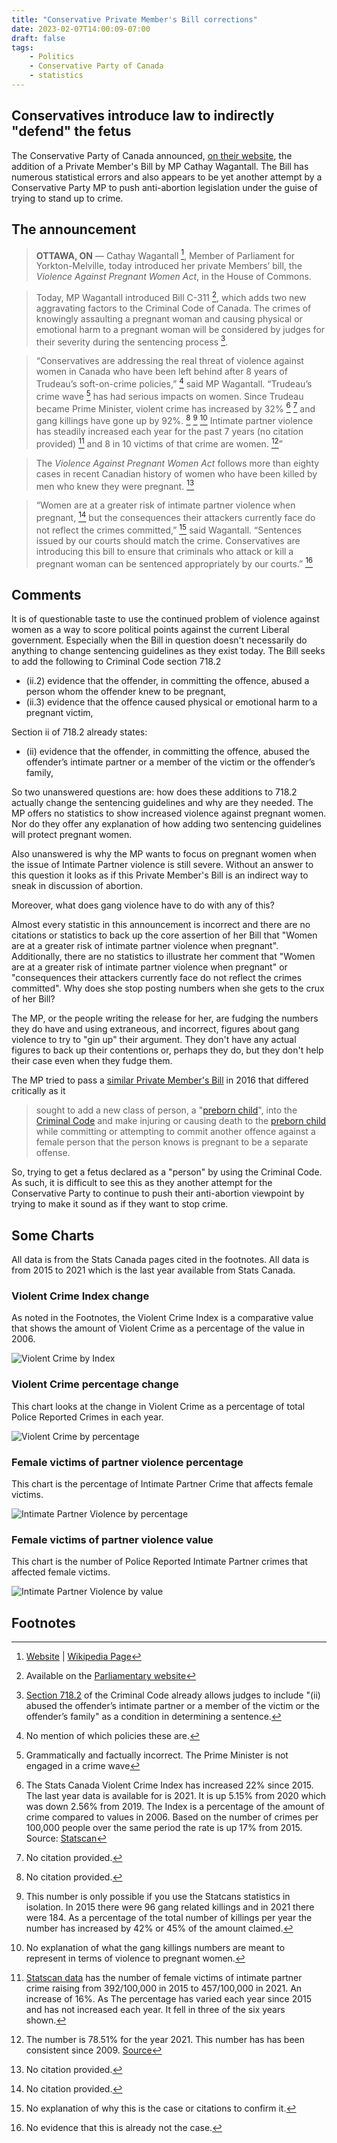 ```yaml
---
title: "Conservative Private Member's Bill corrections"
date: 2023-02-07T14:00:09-07:00
draft: false
tags:
    - Politics
    - Conservative Party of Canada
    - statistics
---
```


## Conservatives introduce law to indirectly "defend" the fetus

The Conservative Party of Canada announced, [on their website][1], the addition of a Private Member's Bill by MP Cathay Wagantall.  The Bill has numerous statistical errors and also appears to be yet another attempt by a Conservative Party MP to push anti-abortion legislation under the guise of trying to stand up to crime. 

## The announcement

> **OTTAWA, ON** — Cathay Wagantall [^1], Member of Parliament for Yorkton-Melville, today introduced her private Members’ bill, the _Violence Against Pregnant Women Act_, in the House of Commons.

> Today, MP Wagantall introduced Bill C-311 [^2], which adds two new aggravating factors to the Criminal Code of Canada. The crimes of knowingly assaulting a pregnant woman and causing physical or emotional harm to a pregnant woman will be considered by judges for their severity during the sentencing process [^3].

> “Conservatives are addressing the real threat of violence against women in Canada who have been left behind after 8 years of Trudeau’s soft-on-crime policies,” [^4] said MP Wagantall. “Trudeau’s crime wave [^5] has had serious impacts on women. Since Trudeau became Prime Minister, violent crime has increased by 32% [^6] [^7] and gang killings have gone up by 92%. [^8] [^9] [^10] Intimate partner violence has steadily increased each year for the past 7 years (no citation provided) [^11] and 8 in 10 victims of that crime are women. [^12]”

> The _Violence Against Pregnant Women Act_ follows more than eighty cases in recent Canadian history of women who have been killed by men who knew they were pregnant. [^13]

> “Women are at a greater risk of intimate partner violence when pregnant, [^14] but the consequences their attackers currently face do not reflect the crimes committed,” [^15] said Wagantall. “Sentences issued by our courts should match the crime. Conservatives are introducing this bill to ensure that criminals who attack or kill a pregnant woman can be sentenced appropriately by our courts.” [^16]

## Comments

It is of questionable taste to use the continued problem of violence against women as a way to score political points against the current Liberal government. Especially when the Bill in question doesn't necessarily do anything to change sentencing guidelines as they exist today. The Bill seeks to add the following to Criminal Code section 718.2

- (ii.2) evidence that the offender, in committing the offence, abused a person whom the offender knew to be pregnant,
- (ii.3) evidence that the offence caused physical or emotional harm to a pregnant victim,

Section ii of 718.2 already states:

- (ii) evidence that the offender, in committing the offence, abused the offender’s intimate partner or a member of the victim or the offender’s family,

So two unanswered questions are: how does these additions to 718.2 actually change the sentencing guidelines and why are they needed. The MP offers no statistics to show increased violence against pregnant women. Nor do they offer any explanation of how adding two sentencing guidelines will protect pregnant women.

Also unanswered is why the MP wants to focus on pregnant women when the issue of Intimate Partner violence is still severe. Without an answer to this question it looks as if this Private Member's Bill is an indirect way to sneak in discussion of abortion. 

Moreover, what does gang violence have to do with any of this?

Almost every statistic in this announcement is incorrect and there are no citations or statistics to back up the core assertion of her Bill that "Women are at a greater risk of intimate partner violence when pregnant". Additionally, there are no statistics to illustrate her comment that "Women are at a greater risk of intimate partner violence when pregnant" or "consequences their attackers currently face do not reflect the crimes committed". Why does she stop posting numbers when she gets to the crux of her Bill?

The MP, or the people writing the release for her, are fudging the numbers they do have and using extraneous, and incorrect, figures about gang violence to try to "gin up" their argument. They don't have any actual figures to back up their contentions or, perhaps they do, but they don't help their case even when they fudge them.

The MP tried to pass a [similar Private Member's Bill][9] in 2016 that differed critically as it

> sought to add a new class of person, a "[preborn child][10]", into the [Criminal Code][11] and make injuring or causing death to the [preborn child][12] while committing or attempting to commit another offence against a female person that the person knows is pregnant to be a separate offense.

So, trying to get a fetus declared as a "person" by using the Criminal Code. As such, it is difficult to see this as they another attempt for the Conservative Party to continue to push their anti-abortion viewpoint by trying to make it sound as if they want to stop crime.  

## Some Charts
All data is from the Stats Canada pages cited in the footnotes. All data is from 2015 to 2021 which is the last year available from Stats Canada.  

### Violent Crime Index change

As noted in the Footnotes, the Violent Crime Index is a comparative value that shows the amount of Violent Crime as a percentage of the value in 2006.

![Violent Crime by Index][image-1]

### Violent Crime percentage change

This chart looks at the change in Violent Crime as a percentage of total Police Reported Crimes in each year. 

![Violent Crime by percentage][image-2]

### Female victims of partner violence percentage

This chart is the percentage of Intimate Partner Crime that affects female victims.

![Intimate Partner Violence by percentage][image-3]

### Female victims of partner violence value

This chart is the number of Police Reported Intimate Partner crimes that affected female victims.

![Intimate Partner Violence by value][image-4]

## Footnotes

[^1]:	[Website][2] | [Wikipedia Page][3]

[^2]:	Available on the [Parliamentary website][4]

[^3]:	[Section 718.2][5] of the Criminal Code already allows judges to include "(ii) abused the offender’s intimate partner or a member of the victim or the offender’s family" as a condition in determining a sentence. 
[^4]:	No mention of which policies these are.

[^5]:	Grammatically and factually incorrect. The Prime Minister is not engaged in a crime wave

[^6]:	The Stats Canada Violent Crime Index has increased 22% since 2015. The last year data is available for is 2021. It is up 5.15% from 2020 which was down 2.56% from 2019. The Index is a percentage of the amount of crime compared to values in 2006. Based on the number of crimes per 100,000 people over the same period the rate is up 17% from 2015. Source: [Statscan][6]

[^7]:	No citation provided.

[^8]:	No citation provided.

[^9]:	This number is only possible if you use the Statcans statistics in isolation. In 2015 there were 96 gang related killings and in 2021 there were 184. As a percentage of the total number of killings per year the number has increased by 42% or 45% of the amount claimed. 

[^10]:	No explanation of what the gang killings numbers are meant to represent in terms of violence to pregnant women.

[^11]:	[Statscan data][7] has the number of female victims of intimate partner crime raising from 392/100,000 in 2015 to 457/100,000 in 2021. An increase of 16%. As The percentage has varied each year since 2015 and has not increased each year. It fell in three of the six years shown. 

[^12]:	The number is 78.51% for the year 2021. This number has has been consistent since 2009. [Source][8]

[^13]:	No citation provided.

[^14]:	No citation provided.

[^15]:	No explanation of why this is the case or citations to confirm it.

[^16]:	No evidence that this is already not the case.

[1]:	https://www.conservative.ca/conservatives-introduce-law-to-protect-vulnerable-women/
[2]:	https://www.cathaywagantall.ca
[3]:	https://en.wikipedia.org/wiki/Cathay_Wagantall
[4]:	https://www.parl.ca/DocumentViewer/en/44-1/bill/C-311/first-reading
[5]:	https://laws-lois.justice.gc.ca/eng/acts/C-46/section-718.2.html
[6]:	https://www150.statcan.gc.ca/n1/pub/85-002-x/2022001/article/00013-eng.htm
[7]:	https://www150.statcan.gc.ca/n1/daily-quotidien/221019/cg-c001-eng.htm
[8]:	https://www150.statcan.gc.ca/n1/daily-quotidien/221019/cg-c001-eng.htm
[9]:	https://parl.ca/DocumentViewer/en/42-1/bill/C-225/first-reading
[10]:	https://en.wikipedia.org/wiki/Fetus "Fetus"
[11]:	https://en.wikipedia.org/wiki/Criminal_Code_(Canada) "Criminal Code (Canada)"
[12]:	https://en.wikipedia.org/wiki/Fetus "Fetus"

[image-1]:	/images/violent_crime_index.jpg
[image-2]:	/images/violent_crime_percent.jpg
[image-3]:	/images/IPV_percent.jpg
[image-4]:	/images/IPV_number.jpg